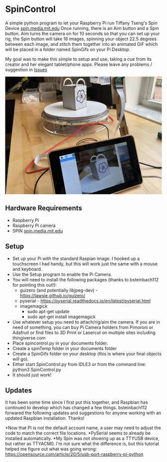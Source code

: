 # SpinControl
A simple python program to let your Raspberry Pi run Tiffany Tseng's Spin Device [spin.media.mit.edu](http://spin.media.mit.edu)
Once running, there is an Aim button and a Spin button. Aim turns the camera on for 10 seconds so that you can set up your rig, the Spin button will take 16 images, spinning your object 22.5 degrees between each image, and stitch them together into an animated GIF which will be placed in a folder named SpinGifs on your Pi Desktop.

My goal was to make this simple to setup and use, taking a cue from its creator and her elegant tablet/phone apps. Please leave any problems / suggestion in [Issues](https://github.com/PCswanson/spincontrol/issues)

![alt text](https://github.com/PCswanson/spincontrol/blob/master/IMG_3986.jpg)


## Hardware Requirements
* Raspberry Pi
* Raspberry Pi camera
* SPIN [spin.media.mit.edu](http://spin.media.mit.edu)


## Setup
* Set up your Pi with the standard Raspian image. I hooked up a touchscreen I had handy, but this will work just the same with a mouse and keyboard.
* Use the Setup program to enable the Pi Camera.
* You will need to install the following packages (thanks to bsteinbach112 for pointing this out!):
  * guizero (and potentially libjpeg-dev) - https://lawsie.github.io/guizero/
  * pyserial -  https://pyserial.readthedocs.io/en/latest/pyserial.html
  * imagemagick
    * sudo apt-get update
    * sudo apt-get install imagemagick
* Use whatever setup you need to attach/rig/aim the camera. If you are in need of something, you can buy Pi Camera holders from Pimoroni or Adafruit or find files to 3D Print or Lasercut on multiple sites including thingiverse.com
* Place spincontrol.py in your documents folder.
* Create a spinTemp folder in your documents folder
* Create a SpinGifs folder on your desktop (this is where your final objects will go).
* Either start SpinControl.py from IDLE3 or from the command line: python3 SpinControl.py
* It should just work!


## Updates
It has been some time since I first put this together, and Raspbian has continued to develop which has changed a few things. bsteinbach112
forwared the following updates and suggestions for anyone working with an updated Raspbian installation.  Thanks!

*Now that PI is not the default account name, a user may need to adjust the code to match the correct file locations.
*PySerial seems to already be installed automatically.
*My Spin was not showing up as a TTYUSB device, but rather as TTYACM0. I'm not sure what the difference is, but this tutorial helped me figure out what was going wrong: https://opensource.com/article/20/5/usb-port-raspberry-pi-python
